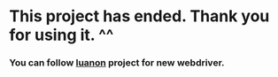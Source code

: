 # This project has ended. Thank you for using it. ^^
### You can follow [luanon](https://github.com/luanon404/luanon) project for new webdriver.
